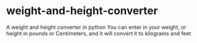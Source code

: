 # weight-and-height-converter
A weight and height converter in python
You can enter in your weight, or height in pounds or Centimeters, and it will convert it to kilograms and feet

